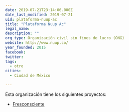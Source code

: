 ```yaml
---
date: 2019-07-21T23:14:06.000Z
date_last_modified: 2019-07-21
uid: plataforma-nuup-ac
title: "Plataforma Nuup Ac"
legal_name: 
description: ""
org_type: Organización civil sin fines de lucro (ONG)
website: http://www.nuup.co/
year_founded: 2015
facebook: 
twitter: 
tags:
  - otro
cities: 
  - Ciudad de México

---
```


Esta organización tiene los siguientes proyectos:

- [Fresconsciente](/i/fresconsciente.html)
